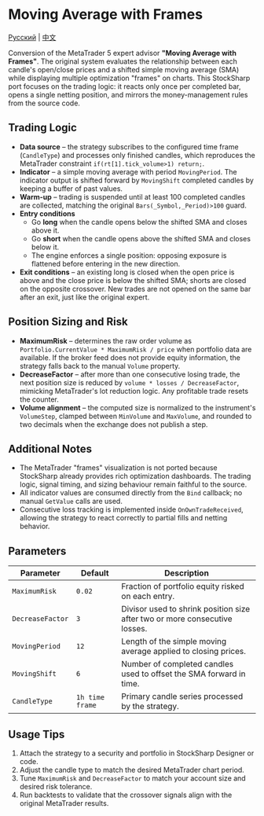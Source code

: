 # Moving Average with Frames
[Русский](README_ru.md) | [中文](README_cn.md)

Conversion of the MetaTrader 5 expert advisor **"Moving Average with Frames"**. The original system evaluates the relationship between each candle's open/close prices and a shifted simple moving average (SMA) while displaying multiple optimization "frames" on charts. This StockSharp port focuses on the trading logic: it reacts only once per completed bar, opens a single netting position, and mirrors the money-management rules from the source code.

## Trading Logic

- **Data source** – the strategy subscribes to the configured time frame (`CandleType`) and processes only finished candles, which reproduces the MetaTrader constraint `if(rt[1].tick_volume>1) return;`.
- **Indicator** – a simple moving average with period `MovingPeriod`. The indicator output is shifted forward by `MovingShift` completed candles by keeping a buffer of past values.
- **Warm-up** – trading is suspended until at least 100 completed candles are collected, matching the original `Bars(_Symbol,_Period)>100` guard.
- **Entry conditions**
  - Go **long** when the candle opens below the shifted SMA and closes above it.
  - Go **short** when the candle opens above the shifted SMA and closes below it.
  - The engine enforces a single position: opposing exposure is flattened before entering in the new direction.
- **Exit conditions** – an existing long is closed when the open price is above and the close price is below the shifted SMA; shorts are closed on the opposite crossover. New trades are not opened on the same bar after an exit, just like the original expert.

## Position Sizing and Risk

- **MaximumRisk** – determines the raw order volume as `Portfolio.CurrentValue * MaximumRisk / price` when portfolio data are available. If the broker feed does not provide equity information, the strategy falls back to the manual `Volume` property.
- **DecreaseFactor** – after more than one consecutive losing trade, the next position size is reduced by `volume * losses / DecreaseFactor`, mimicking MetaTrader's lot reduction logic. Any profitable trade resets the counter.
- **Volume alignment** – the computed size is normalized to the instrument's `VolumeStep`, clamped between `MinVolume` and `MaxVolume`, and rounded to two decimals when the exchange does not publish a step.

## Additional Notes

- The MetaTrader "frames" visualization is not ported because StockSharp already provides rich optimization dashboards. The trading logic, signal timing, and sizing behaviour remain faithful to the source.
- All indicator values are consumed directly from the `Bind` callback; no manual `GetValue` calls are used.
- Consecutive loss tracking is implemented inside `OnOwnTradeReceived`, allowing the strategy to react correctly to partial fills and netting behavior.

## Parameters

| Parameter | Default | Description |
|-----------|---------|-------------|
| `MaximumRisk` | `0.02` | Fraction of portfolio equity risked on each entry. |
| `DecreaseFactor` | `3` | Divisor used to shrink position size after two or more consecutive losses. |
| `MovingPeriod` | `12` | Length of the simple moving average applied to closing prices. |
| `MovingShift` | `6` | Number of completed candles used to offset the SMA forward in time. |
| `CandleType` | `1h time frame` | Primary candle series processed by the strategy. |

## Usage Tips

1. Attach the strategy to a security and portfolio in StockSharp Designer or code.
2. Adjust the candle type to match the desired MetaTrader chart period.
3. Tune `MaximumRisk` and `DecreaseFactor` to match your account size and desired risk tolerance.
4. Run backtests to validate that the crossover signals align with the original MetaTrader results.

